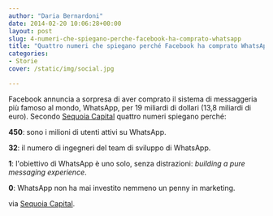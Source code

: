 ```yaml
---
author: "Daria Bernardoni"
date: 2014-02-20 10:06:28+00:00
layout: post
slug: 4-numeri-che-spiegano-perche-facebook-ha-comprato-whatsapp
title: "Quattro numeri che spiegano perché Facebook ha comprato WhatsApp"
categories:
- Storie
cover: /static/img/social.jpg

---
```



Facebook annuncia a sorpresa di aver comprato il sistema di messaggeria più famoso al mondo, WhatsApp, per 19 miliardi di dollari (13,8 miliardi di euro). Secondo [Sequoia Capital](http://sequoiacapital.tumblr.com/post/77211282835/four-numbers-that-explain-why-facebook-acquired) quattro numeri spiegano perché:

**450**: sono i milioni di utenti attivi su WhatsApp.

**32**: il numero di ingegneri del team di sviluppo di WhatsApp.

**1**: l'obiettivo di WhatsApp è uno solo, senza distrazioni: _building a pure messaging experience_.

**0**: WhatsApp non ha mai investito nemmeno un penny in marketing.

via [Sequoia Capital](http://sequoiacapital.tumblr.com/post/77211282835/four-numbers-that-explain-why-facebook-acquired).


<figcaption></figcaption>